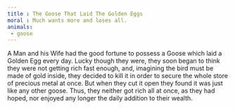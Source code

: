 ```yaml
---
title : The Goose That Laid The Golden Eggs
moral : Much wants more and loses all.
animals:
 - goose
---
```


A Man and his Wife had the good fortune to possess a Goose which laid a Golden Egg every day. Lucky though they were, they soon began to think they were not getting rich fast enough, and, imagining the bird must be made of gold inside, they decided to kill it in order to secure the whole store of precious metal at once. But when they cut it open they found it was just like any other goose. Thus, they neither got rich all at once, as they had hoped, nor enjoyed any longer the daily addition to their wealth.
